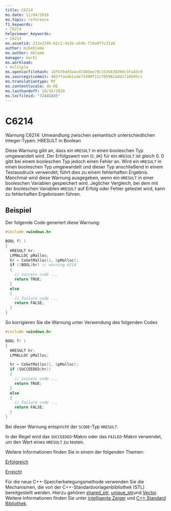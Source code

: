 ```yaml
---
title: C6214
ms.date: 11/04/2016
ms.topic: reference
f1_keywords:
- C6214
helpviewer_keywords:
- C6214
ms.assetid: 233e2395-61c1-4a3b-a54b-f19a9ffc31a8
author: mikeblome
ms.author: mblome
manager: markl
ms.workload:
- multiple
ms.openlocfilehash: 18fb7bdd3aacd7d0dee79c153d43839dc3fa43c0
ms.sourcegitcommit: 485ffaedb1ade71490f11cf05962add1718945cc
ms.translationtype: MT
ms.contentlocale: de-DE
ms.lasthandoff: 10/16/2019
ms.locfileid: "72441835"
---
```

# <a name="c6214"></a>C6214

Warnung C6214: Umwandlung zwischen semantisch unterschiedlichen Integer-Typen: HRESULT in Boolean

Diese Warnung gibt an, dass ein `HRESULT` in einen booleschen Typ umgewandelt wird. Der Erfolgswert von (`S_OK`) für ein `HRESULT` ist gleich 0. 0 gibt bei einem booleschen Typ jedoch einen Fehler an. Wird ein `HRESULT` in einen booleschen Typ umgewandelt und dieser Typ anschließend in einem Testausdruck verwendet, führt dies zu einem fehlerhaften Ergebnis. Manchmal wird diese Warnung ausgegeben, wenn ein `HRESULT` in einer booleschen Variablen gespeichert wird. Jeglicher Vergleich, bei dem mit der booleschen Variablen `HRESULT` auf Erfolg oder Fehler getestet wird, kann zu fehlerhaften Ergebnissen führen.

## <a name="example"></a>Beispiel

Der folgende Code generiert diese Warnung:

```cpp
#include <windows.h>

BOOL f( )
{
  HRESULT hr;
  LPMALLOC pMalloc;
  hr = CoGetMalloc(1, &pMalloc);
  if ((BOOL)hr) // warning 6214
  {
    // success code ...
    return TRUE;
  }
  else
  {
    // failure code ...
    return FALSE;
  }
}
```

So korrigieren Sie die Warnung unter Verwendung des folgenden Codes

```cpp
#include <windows.h>

BOOL f( )
{
  HRESULT hr;
  LPMALLOC pMalloc;

  hr = CoGetMalloc(1, &pMalloc);
  if (SUCCEEDED(hr))
  {
    // success code ...
    return TRUE;
  }
  else
  {
    // failure code ...
    return FALSE;
  }
}
```

Bei dieser Warnung entspricht der `SCODE`-Typ `HRESULT`.

In der Regel wird das `SUCCEEDED`-Makro oder das `FAILED`-Makro verwendet, um den Wert eines `HRESULT` zu testen.

Weitere Informationen finden Sie in einem der folgenden Themen:

[Erfolgreich](/windows/desktop/api/winerror/nf-winerror-succeeded)

[Erreicht](/windows/desktop/api/winerror/nf-winerror-failed)

Für die neue C++-Speicherbelegungsmethode verwenden Sie die Mechanismen, die von der C++-Standardvorlagenbibliothek (STL) bereitgestellt werden. Hierzu gehören [shared_ptr](/cpp/standard-library/shared-ptr-class), [unique_ptr](/cpp/standard-library/unique-ptr-class)und [Vector](/cpp/standard-library/vector). Weitere Informationen finden Sie unter [intelligente Zeiger](/cpp/cpp/smart-pointers-modern-cpp) und [ C++ Standard Bibliothek](/cpp/standard-library/cpp-standard-library-reference).
